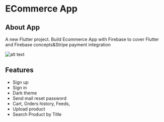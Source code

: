 # ECommerce App
## About App
A new Flutter project. Build Ecommerce App with Firebase to cover Flutter and Firebase concepts&Stripe payment integration

![alt text](https://firebasestorage.googleapis.com/v0/b/storeapp-64058.appspot.com/o/usersImages%2Fbackground.png?alt=media&token=676d29f0-3495-44bd-8398-85ecc2abf397)

## Features
- Sign up
- Sign in
- Dark theme
- Send mail reset password
- Cart, Orders history, Feeds,
- Upload product
- Search Product by Title